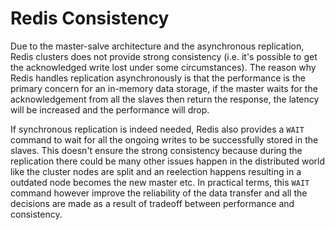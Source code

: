 # Redis Consistency

Due to the master-salve architecture and the asynchronous replication, Redis clusters does not provide strong consistency (i.e. it's possible to get the acknowledged write lost under some circumstances). The reason why Redis handles replication asynchronously is that the performance is the primary concern for an in-memory data storage, if the master waits for the acknowledgement from all the slaves then return the response, the latency will be increased and the performance will drop.

If synchronous replication is indeed needed, Redis also provides a `WAIT` command to wait for all the ongoing writes to be successfully stored in the slaves. This doesn't ensure the strong consistency because during the replication there could be many other issues happen in the distributed world like the cluster nodes are split and an reelection happens resulting in a outdated node becomes the new master etc. In practical terms, this `WAIT` command however improve the reliability of the data transfer and all the decisions are made as a result of tradeoff between performance and consistency.

